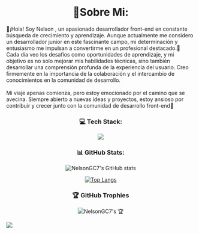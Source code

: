 <h1 align = "center">👋Sobre Mi:</h1>
👾¡Hola! Soy Nelson , un apasionado desarrollador front-end en constante búsqueda de crecimiento y aprendizaje. Aunque actualmente me considero un desarrollador junior en este fascinante campo, mi determinación y entusiasmo me impulsan a convertirme en un profesional destacado.👾<br>Cada día veo los desafíos como oportunidades de aprendizaje, y mi objetivo es no solo mejorar mis habilidades técnicas, sino también desarrollar una comprensión profunda de la experiencia del usuario. Creo firmemente en la importancia de la colaboración y el intercambio de conocimientos en la comunidad de desarrollo.<br><br>Mi viaje apenas comienza, pero estoy emocionado por el camino que se avecina. Siempre abierto a nuevas ideas y proyectos, estoy ansioso por contribuir y crecer junto con la comunidad de desarrollo front-end🚀


<h3 align="center">💻 Tech Stack:</h3>
<p align="center">
  <a href="https://skillicons.dev">
    <img src="https://skillicons.dev/icons?i=js,nodejs,npm,react,vite,express,sqlite,html,css,git,bash,linux,debian,vscode" />
  </a>
</p>

<section align="center">

<h3 align="center">📊 GitHub Stats:</h3>

<figure align="center">
  
  ![NelsonGC7's GitHub stats](https://github-readme-stats.vercel.app/api?username=NelsonGC7&theme=neon&show_icons=true)
  
</figure>

[![Top Langs](https://github-readme-stats.vercel.app/api/top-langs/?username=NelsonGC7&layout=compact)](https://github.com/anuraghazra/github-readme-stats)

  
</section>


<section align="center">
  <h3 align="center">🏆 GitHub Trophies</h3>

![NelsonGC7's 🏆 ](https://github-profile-trophy.vercel.app/?username=NelsonGC7&theme=radical&no-frame=false&no-bg=true&margin-w=4)

  
</section>


[![](https://visitcount.itsvg.in/api?id=NelsonGC7&icon=4&color=0)](https://visitcount.itsvg.in)

<!-- Proudly created with GPRM ( https://gprm.itsvg.in ) -->
